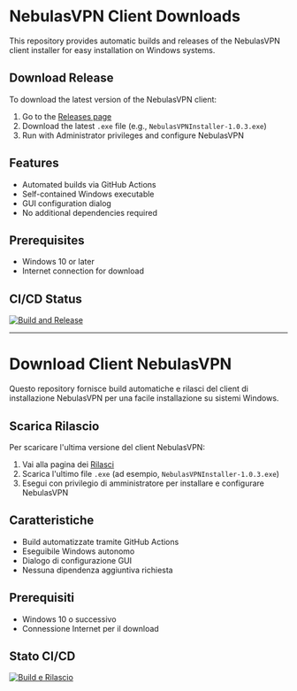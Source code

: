 # NebulasVPN Client Downloads

This repository provides automatic builds and releases of the NebulasVPN client installer for easy installation on Windows systems.

## Download Release

To download the latest version of the NebulasVPN client:

1. Go to the [Releases page](https://github.com/impresacloud/NebulasVPN-releases/releases)
2. Download the latest `.exe` file (e.g., `NebulasVPNInstaller-1.0.3.exe`)
3. Run with Administrator privileges and configure NebulasVPN

## Features

- Automated builds via GitHub Actions
- Self-contained Windows executable
- GUI configuration dialog
- No additional dependencies required

## Prerequisites

- Windows 10 or later
- Internet connection for download

## CI/CD Status

[![Build and Release](https://github.com/impresacloud/nebulas-utilities/actions/workflows/nebulas-vpn-installer-build-and-release.yml/badge.svg)](https://github.com/impresacloud/nebulas-utilities/actions/workflows/nebulas-vpn-installer-build-and-release.yml)

---

# Download Client NebulasVPN

Questo repository fornisce build automatiche e rilasci del client di installazione NebulasVPN per una facile installazione su sistemi Windows.

## Scarica Rilascio

Per scaricare l'ultima versione del client NebulasVPN:

1. Vai alla pagina dei [Rilasci](https://github.com/impresacloud/NebulasVPN-releases/releases)
2. Scarica l'ultimo file `.exe` (ad esempio, `NebulasVPNInstaller-1.0.3.exe`)
3. Esegui con privilegio di amministratore per installare e configurare NebulasVPN

## Caratteristiche

- Build automatizzate tramite GitHub Actions
- Eseguibile Windows autonomo
- Dialogo di configurazione GUI
- Nessuna dipendenza aggiuntiva richiesta

## Prerequisiti

- Windows 10 o successivo
- Connessione Internet per il download

## Stato CI/CD

[![Build e Rilascio](https://github.com/impresacloud/nebulas-utilities/actions/workflows/nebulas-vpn-installer-build-and-release.yml/badge.svg)](https://github.com/impresacloud/nebulas-utilities/actions/workflows/nebulas-vpn-installer-build-and-release.yml)
